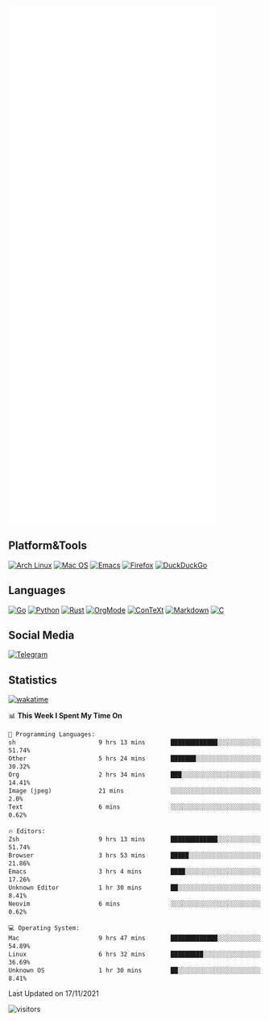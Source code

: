 ![Metrics](https://github.com/SteamedFish/SteamedFish/blob/master/github-metrics.svg)

## Platform&Tools

[![Arch Linux](https://img.shields.io/badge/ArchLinux-1793D1?logo=arch-linux&logoColor=fff&style=flat-square)](https://archlinux.org/)
[![Mac OS](https://img.shields.io/badge/MacOS-000000?style=flat-square&logo=macos&logoColor=F0F0F0)](https://www.apple.com/macos/)
[![Emacs](https://img.shields.io/badge/Emacs-%237F5AB6.svg?&style=flat-square&logo=gnu-emacs&logoColor=white)](https://www.gnu.org/software/emacs/)
[![Firefox](https://img.shields.io/badge/Firefox-FF7139?style=flat-square&logo=Firefox-Browser&logoColor=white)](https://firefox.com/)
[![DuckDuckGo](https://img.shields.io/badge/DuckDuckGo-DE5833?style=flat-square&logo=DuckDuckGo&logoColor=white)](https://duckduckgo.com/)

## Languages

[![Go](https://img.shields.io/badge/Golang-%2300ADD8.svg?style=flat-square&logo=go&logoColor=white)](https://golang.org/)
[![Python](https://img.shields.io/badge/Python-3670A0?style=flat-square&logo=python&logoColor=ffdd54)](https://www.python.org/)
[![Rust](https://img.shields.io/badge/Rust-%23000000.svg?style=flat-square&logo=rust&logoColor=white)](https://www.rust-lang.org/)
[![OrgMode](https://img.shields.io/badge/OrgMode-%23000000.svg?style=flat-square&logo=org&logoColor=white)](https://orgmode.org/)
[![ConTeXt](https://img.shields.io/badge/ConTeXt-%23008080.svg?style=flat-square&logo=latex&logoColor=white)](https://contextgarden.net/)
[![Markdown](https://img.shields.io/badge/MarkDown-%23000000.svg?style=flat-square&logo=markdown&logoColor=white)](https://daringfireball.net/projects/markdown/)
[![C](https://img.shields.io/badge/C-%2300599C.svg?style=flat-square&logo=c&logoColor=white)](https://www.iso.org/standard/74528.html)

## Social Media

[![Telegram](https://img.shields.io/badge/SteamedFish-2CA5E0?style=social&logo=telegram&logoColor=white)](https://t.me/SteamedFish)

## Statistics
[![wakatime](https://wakatime.com/badge/user/168280d6-fcf2-4b4f-ad3a-dc4612f35b38.svg)](https://wakatime.com/@168280d6-fcf2-4b4f-ad3a-dc4612f35b38)

<!--START_SECTION:waka-->
📊 **This Week I Spent My Time On** 

```text
💬 Programming Languages: 
sh                       9 hrs 13 mins       █████████████░░░░░░░░░░░░   51.74% 
Other                    5 hrs 24 mins       ███████░░░░░░░░░░░░░░░░░░   30.32% 
Org                      2 hrs 34 mins       ███░░░░░░░░░░░░░░░░░░░░░░   14.41% 
Image (jpeg)             21 mins             ░░░░░░░░░░░░░░░░░░░░░░░░░   2.0% 
Text                     6 mins              ░░░░░░░░░░░░░░░░░░░░░░░░░   0.62%

🔥 Editors: 
Zsh                      9 hrs 13 mins       █████████████░░░░░░░░░░░░   51.74% 
Browser                  3 hrs 53 mins       █████░░░░░░░░░░░░░░░░░░░░   21.86% 
Emacs                    3 hrs 4 mins        ████░░░░░░░░░░░░░░░░░░░░░   17.26% 
Unknown Editor           1 hr 30 mins        ██░░░░░░░░░░░░░░░░░░░░░░░   8.41% 
Neovim                   6 mins              ░░░░░░░░░░░░░░░░░░░░░░░░░   0.62%

💻 Operating System: 
Mac                      9 hrs 47 mins       █████████████░░░░░░░░░░░░   54.89% 
Linux                    6 hrs 32 mins       █████████░░░░░░░░░░░░░░░░   36.69% 
Unknown OS               1 hr 30 mins        ██░░░░░░░░░░░░░░░░░░░░░░░   8.41%

```


 Last Updated on 17/11/2021
<!--END_SECTION:waka-->

![visitors](https://visitor-badge.laobi.icu/badge?page_id=SteamedFish.SteamedFish)
